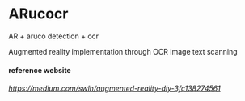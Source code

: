 # ARucocr
AR + aruco detection + ocr

Augmented reality implementation through OCR image text scanning
<br/>

#### reference website
###### https://medium.com/swlh/augmented-reality-diy-3fc138274561
